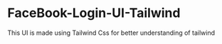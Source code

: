 # FaceBook-Login-UI-Tailwind

This UI is made using Tailwind Css for better understanding of tailwind 
